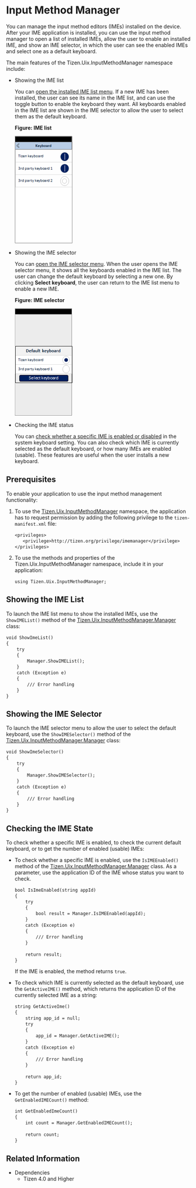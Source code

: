 <a name="manager"></a>
# Input Method Manager


You can manage the input method editors (IMEs) installed on the device. After your IME application is installed, you can use the input method manager to open a list of installed IMEs, allow the user to enable an installed IME, and show an IME selector, in which the user can see the enabled IMEs and select one as a default keyboard.

The main features of the Tizen.Uix.InputMethodManager namespace include:

-   Showing the IME list

    You can [open the installed IME list menu](#list). If a new IME has been installed, the user can see its name in the IME list, and can use the toggle button to enable the keyboard they want. All keyboards enabled in the IME list are shown in the IME selector to allow the user to select them as the default keyboard.

    **Figure: IME list**

    ![IME list](./media/ime_list.png)

-   Showing the IME selector

    You can [open the IME selector menu](#selector). When the user opens the IME selector menu, it shows all the keyboards enabled in the IME list. The user can change the default keyboard by selecting a new one. By clicking **Select keyboard**, the user can return to the IME list menu to enable a new IME.

    **Figure: IME selector**

    ![IME selector](./media/ime_selector.png)

-   Checking the IME status

    You can [check whether a specific IME is enabled or disabled](#enable) in the system keyboard setting. You can also check which IME is currently selected as the default keyboard, or how many IMEs are enabled (usable). These features are useful when the user installs a new keyboard.

## Prerequisites

To enable your application to use the input method management functionality:

1.  To use the [Tizen.Uix.InputMethodManager](https://developer.tizen.org/dev-guide/csapi/api/Tizen.Uix.InputMethodManager.html) namespace, the application has to request permission by adding the following privilege to the `tizen-manifest.xml` file:

    ```
    <privileges>
       <privilege>http://tizen.org/privilege/imemanager</privilege>
    </privileges>
    ```

2.  To use the methods and properties of the Tizen.Uix.InputMethodManager namespace, include it in your application:

    ```
    using Tizen.Uix.InputMethodManager;
    ```

<a name="list"></a>
## Showing the IME List

To launch the IME list menu to show the installed IMEs, use the `ShowIMEList()` method of the [Tizen.Uix.InputMethodManager.Manager](https://developer.tizen.org/dev-guide/csapi/api/Tizen.Uix.InputMethodManager.Manager.html) class:

```
void ShowImeList()
{
    try
    {
        Manager.ShowIMEList();
    }
    catch (Exception e)
    {
        /// Error handling
    }
}
```

<a name="selector"></a>
## Showing the IME Selector

To launch the IME selector menu to allow the user to select the default keyboard, use the `ShowIMESelector()` method of the [Tizen.Uix.InputMethodManager.Manager](https://developer.tizen.org/dev-guide/csapi/api/Tizen.Uix.InputMethodManager.Manager.html) class:

```
void ShowImeSelector()
{
    try
    {
        Manager.ShowIMESelector();
    }
    catch (Exception e)
    {
        /// Error handling
    }
}
```

<a name="enable"></a>
## Checking the IME State

To check whether a specific IME is enabled, to check the current default keyboard, or to get the number of enabled (usable) IMEs:

-   To check whether a specific IME is enabled, use the `IsIMEEnabled()` method of the [Tizen.Uix.InputMethodManager.Manager](https://developer.tizen.org/dev-guide/csapi/api/Tizen.Uix.InputMethodManager.Manager.html) class. As a parameter, use the application ID of the IME whose status you want to check.

    ```
    bool IsImeEnabled(string appId)
    {
        try
        {
            bool result = Manager.IsIMEEnabled(appId);
        }
        catch (Exception e)
        {
            /// Error handling
        }

        return result;
    }
    ```

    If the IME is enabled, the method returns `true`.

-   To check which IME is currently selected as the default keyboard, use the `GetActiveIME()` method, which returns the application ID of the currently selected IME as a string:

    ```
    string GetActiveIme()
    {
        string app_id = null;
        try
        {
            app_id = Manager.GetActiveIME();
        }
        catch (Exception e)
        {
            /// Error handling
        }

        return app_id;
    }
    ```

-   To get the number of enabled (usable) IMEs, use the `GetEnabledIMECount()` method:

    ```
    int GetEnabledImeCount()
    {
        int count = Manager.GetEnabledIMECount();

        return count;
    }
    ```


## Related Information
* Dependencies
  -   Tizen 4.0 and Higher
